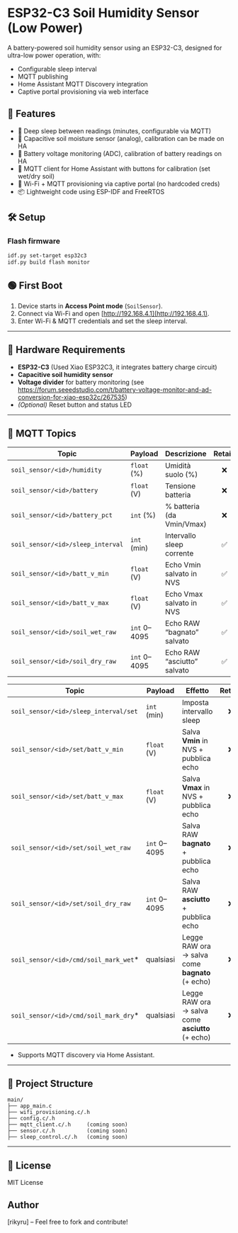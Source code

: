 # ESP32-C3 Soil Humidity Sensor (Low Power)

A battery-powered soil humidity sensor using an ESP32-C3, designed for ultra-low power operation, with:
- Configurable sleep interval
- MQTT publishing
- Home Assistant MQTT Discovery integration
- Captive portal provisioning via web interface

## 🚀 Features

- 🪫 Deep sleep between readings (minutes, configurable via MQTT)
- 🌱 Capacitive soil moisture sensor (analog), calibration can be made on HA
- 🔋 Battery voltage monitoring (ADC), calibration of battery readings on HA
- 📡 MQTT client for Home Assistant with buttons for calibration (set wet/dry soil)
- 📲 Wi-Fi + MQTT provisioning via captive portal (no hardcoded creds)
- 📦 Lightweight code using ESP-IDF and FreeRTOS

## 🛠️ Setup

### Flash firmware

```bash
idf.py set-target esp32c3
idf.py build flash monitor
```

## 🟢 First Boot

1. Device starts in **Access Point mode** (`SoilSensor`).
2. Connect via Wi-Fi and open [http://192.168.4.1](http://192.168.4.1).
3. Enter Wi-Fi & MQTT credentials and set the sleep interval.

---

## 🧪 Hardware Requirements

- **ESP32-C3** (Used Xiao ESP32C3, it integrates battery charge circuit)
- **Capacitive soil humidity sensor**
- **Voltage divider** for battery monitoring (see https://forum.seeedstudio.com/t/battery-voltage-monitor-and-ad-conversion-for-xiao-esp32c/267535)
- *(Optional)* Reset button and status LED

---

## 📡 MQTT Topics

| Topic                             | Payload      | Descrizione                 | Retain |
| --------------------------------- | ------------ | --------------------------- | :----: |
| `soil_sensor/<id>/humidity`       | `float` (%)  | Umidità suolo (%)           |    ❌   |
| `soil_sensor/<id>/battery`        | `float` (V)  | Tensione batteria           |    ❌   |
| `soil_sensor/<id>/battery_pct`    | `int` (%)    | % batteria (da Vmin/Vmax)   |    ❌   |
| `soil_sensor/<id>/sleep_interval` | `int` (min)  | Intervallo sleep corrente   |    ✅   |
| `soil_sensor/<id>/batt_v_min`     | `float` (V)  | Echo Vmin salvato in NVS    |    ✅   |
| `soil_sensor/<id>/batt_v_max`     | `float` (V)  | Echo Vmax salvato in NVS    |    ✅   |
| `soil_sensor/<id>/soil_wet_raw`   | `int` 0–4095 | Echo RAW “bagnato” salvato  |    ✅   |
| `soil_sensor/<id>/soil_dry_raw`   | `int` 0–4095 | Echo RAW “asciutto” salvato |    ✅   |

| Topic                                 | Payload      | Effetto                                          | Retain |
| ------------------------------------- | ------------ | ------------------------------------------------ | :----: |
| `soil_sensor/<id>/sleep_interval/set` | `int` (min)  | Imposta intervallo sleep                         |    ❌   |
| `soil_sensor/<id>/set/batt_v_min`     | `float` (V)  | Salva **Vmin** in NVS + pubblica echo            |    ❌   |
| `soil_sensor/<id>/set/batt_v_max`     | `float` (V)  | Salva **Vmax** in NVS + pubblica echo            |    ❌   |
| `soil_sensor/<id>/set/soil_wet_raw`   | `int` 0–4095 | Salva RAW **bagnato** + pubblica echo            |    ❌   |
| `soil_sensor/<id>/set/soil_dry_raw`   | `int` 0–4095 | Salva RAW **asciutto** + pubblica echo           |    ❌   |
| `soil_sensor/<id>/cmd/soil_mark_wet`* | qualsiasi    | Legge RAW ora → salva come **bagnato** (+ echo)  |    ❌   |
| `soil_sensor/<id>/cmd/soil_mark_dry`* | qualsiasi    | Legge RAW ora → salva come **asciutto** (+ echo) |    ❌   |


- Supports MQTT discovery via Home Assistant.

---

## 📁 Project Structure

```
main/
├── app_main.c
├── wifi_provisioning.c/.h
├── config.c/.h
├── mqtt_client.c/.h     (coming soon)
├── sensor.c/.h          (coming soon)
├── sleep_control.c/.h   (coming soon)
```

---

## 🤝 License

MIT License 


##  Author

[rikyru] – Feel free to fork and contribute!
